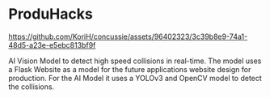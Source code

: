 # ProduHacks


https://github.com/KoriH/concussie/assets/96402323/3c39b8e9-74a1-48d5-a23e-e5ebc813bf9f


AI Vision Model to detect high speed collisions in real-time. The model uses a Flask Website as a model for the future applications website design for production. For the AI Model it uses a YOLOv3 and OpenCV model to detect the collisions. 
